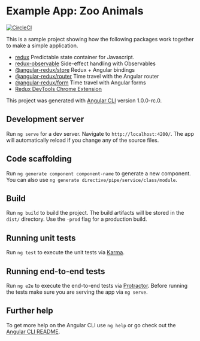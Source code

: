 # Example App: Zoo Animals  

[![CircleCI](https://circleci.com/gh/angular-redux/example-app.svg?style=svg)](https://circleci.com/gh/angular-redux/example-app)

This is a sample project showing how the following packages work together to make a simple
application.

* [redux](https://github.com/reactjs/redux) Predictable state container for Javascript.
* [redux-observable](https://github.com/redux-observable/redux-observable) Side-effect handling with Observables
* [@angular-redux/store](https://github.com/angular-redux/store) Redux + Angular bindings
* [@angular-redux/router](https://github.com/angular-redux/router) Time travel with the Angular router
* [@angular-redux/form](https://github.com/angular-redux/form) Time travel with Angular forms
* [Redux DevTools Chrome Extension](https://github.com/zalmoxisus/redux-devtools-extension)

This project was generated with [Angular CLI](https://github.com/angular/angular-cli) version 1.0.0-rc.0.

## Development server
Run `ng serve` for a dev server. Navigate to `http://localhost:4200/`. The app will automatically reload if you change any of the source files.

## Code scaffolding

Run `ng generate component component-name` to generate a new component. You can also use `ng generate directive/pipe/service/class/module`.

## Build

Run `ng build` to build the project. The build artifacts will be stored in the `dist/` directory. Use the `-prod` flag for a production build.

## Running unit tests

Run `ng test` to execute the unit tests via [Karma](https://karma-runner.github.io).

## Running end-to-end tests

Run `ng e2e` to execute the end-to-end tests via [Protractor](http://www.protractortest.org/).
Before running the tests make sure you are serving the app via `ng serve`.

## Further help

To get more help on the Angular CLI use `ng help` or go check out the [Angular CLI README](https://github.com/angular/angular-cli/blob/master/README.md).
